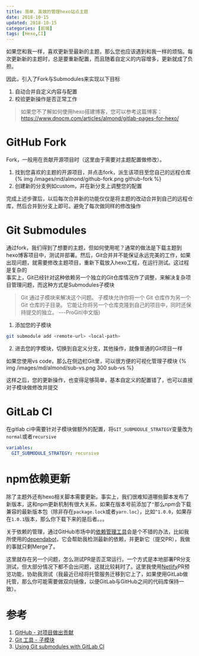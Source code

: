 ```yaml
---
title: 简单、高效的管理hexo站点主题
date: 2018-10-15
updated: 2018-10-15
categories: [前端]
tags: [Hexo,CI]
---
```

如果您和我一样，喜欢更新至最新的主题，那么您也应该遇到和我一样的烦恼。每次更新新的主题时，总是要重新配置，而且随着自定义的内容增多，更新就成了负担。   

因此，引入了Fork与Submodules来实现以下目标
1. 自动合并自定义内容与配置
2. 校验更新操作是否正常工作

> 如果您不了解如何使用hexo搭建博客，您可以参考这篇博客：<https://www.dnocm.com/articles/almond/gitlab-pages-for-hexo/>

<!-- more -->

# GitHub Fork
Fork，一般用在贡献开源项目时（这里由于需要对主题配置做修改）。  
1. 找到您喜欢的主题的开源项目，并点击fork，派生该项目至您自己的远程仓库
{% img /images/md/almond/github-fork.png github-fork %}
2. 创建新的分支例如custom，并在新分支上调整您的配置

完成上述步骤后，以后每次合并新的功能仅仅是将主题的改动合并到自己的远程仓库，然后合并到分支上即可。避免了每次做同样的修改操作

# Git Submodules
通过fork，我们得到了想要的主题，但如何使用呢？通常的做法是下载主题到hexo博客项目中，测试并部署。然后，Git合并并不能保证永远完美的工作，如果出现问题，就需要修改主题项目，重新下载放入hexo工程，在运行测试。这过程是复杂的    
事实上，Git已经针对这种依赖另一个独立的Git仓库情况作了调整，来解决复杂项目管理问题，而这种方式是Submodules子模块    
> Git 通过子模块来解决这个问题。 子模块允许你将一个 Git 仓库作为另一个 Git 仓库的子目录。 它能让你将另一个仓库克隆到自己的项目中，同时还保持提交的独立。  ---ProGit(中文版)    


1. 添加您的子模块
```bash
git submodule add <remote-url> <local-path>
```
2. 进去您的字模块，切换到自定义分支，其他操作，就像普通的Git项目一样  


如果您使用vs code，那么在侧边栏Git里，可以很方便的可视化管理子模块
{% img /images/md/almond/sub-vs.png 300 sub-vs %}

这样之后，您的更新操作，也变得足够简单，基本自定义的配置错了，也可以直接对子模块做修改并提交

# GitLab CI
在gitlab ci中需要针对子模块做额外的配置，将`GIT_SUBMODULE_STRATEGY`变量改为`normal`或者`recursive`
```yml
variables:
  GIT_SUBMODULE_STRATEGY: recursive
```

# npm依赖更新
除了主题外还有hexo相关脚本需要更新。事实上，我们很难知道哪些脚本发布了新版本，这和npm更新机制有很大关系，如果在版本号前添加了`^`那么npm会下载兼容的最新版本包（除非存在`package.lock`或者`yarn.loc`），比如`^1.0.0`，如果存在`1.0.1`版本，那么你下载下来的是后者。。。    

关于依赖的管理，通过GitHub市场中的[依赖管理工具](https://github.com/marketplace/category/dependency-management)会是个不错的办法，比如我所使用的[dependabot](https://github.com/marketplace/dependabot)，它会帮助我检测最新的依赖，并更新它（提交PR），我做的事就只剩Merge了。    

这里就存在另一个问题，怎么测试PR是否正常运行。一个方式是本地部署PR分支测试，但大部分情况下都不会出问题，这就比较耗时了。这里我使用[Netlify](https://www.netlify.com/)PR预览功能，协助我测试（我最近已经将托管服务迁移到它上了，如果使用GitLab做托管，那么你可能需要做双向镜像，以便GitLab与GitHub之间的代码库保持一致）。   

# 参考
1. [GitHub - 对项目做出贡献](https://git-scm.com/book/zh/v2/GitHub-%E5%AF%B9%E9%A1%B9%E7%9B%AE%E5%81%9A%E5%87%BA%E8%B4%A1%E7%8C%AE)
2. [Git 工具 - 子模块](https://git-scm.com/book/zh/v2/Git-%E5%B7%A5%E5%85%B7-%E5%AD%90%E6%A8%A1%E5%9D%97)
3. [Using Git submodules with GitLab CI](https://docs.gitlab.com/ee/ci/git_submodules.html#using-git-submodules-in-your-ci-jobs)

